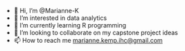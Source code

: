- 👋 Hi, I’m @Marianne-K
- 👀 I’m interested in data analytics
- 🌱 I’m currently learning R programming
- 💞️ I’m looking to collaborate on my capstone project ideas
- 📫 How to reach me marianne.kemp.ihc@gmail.com

<!---
Marianne-K/Marianne-K is a ✨ special ✨ repository because its `README.md` (this file) appears on your GitHub profile.
You can click the Preview link to take a look at your changes.
--->
